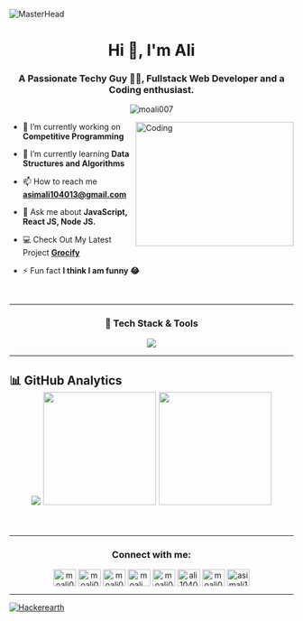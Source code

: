 ![MasterHead](https://mir-s3-cdn-cf.behance.net/project_modules/max_1200/79731568097599.5b50bca477735.jpg)

<h1 align="center">Hi 👋, I'm Ali</h1>

<h3 align="center">A Passionate Techy Guy 👨‍💻, Fullstack Web Developer and a Coding enthusiast.</h3>
<p align="center"> <img src="https://komarev.com/ghpvc/?username=moali007&label=Profile%20views&color=0e75b6&style=flat" alt="moali007" /> </p>
<img align="right" alt="Coding" width="280" height="220" src="https://cdn.dribbble.com/users/2514208/screenshots/9457622/media/30a1e1fa2d62e32d6b3e592518bfa6e5.gif">

- 🔭 I’m currently working on **Competitive Programming**

- 🌱 I’m currently learning **Data Structures and Algorithms**

- 📫 How to reach me **asimali104013@gmail.com**

- 💬 Ask me about **JavaScript, React JS, Node JS.**

- 💻 Check Out My Latest Project **<a href="https://grocify-wine.vercel.app/" target="blank">Grocify</a>**

- ⚡ Fun fact **I think I am funny 😂**

<br/>
<hr>

<h3 align="center">🧠 Tech Stack & Tools</h3>
<p align="center">
  <img src="https://skillicons.dev/icons?i=cpp,java,html,css,js,ts,react,nextjs,nodejs,tailwind,bootstrap,linux,bash,mysql,mongodb,redis,git,github,docker,firebase,vercel,figma,vscode&perline=10" />
</p>
<hr>

## 📊 GitHub Analytics <div align="center"> <img src="https://github-readme-streak-stats.herokuapp.com?user=moali007&theme=tokyonight&hide_border=true" /> <img src="https://github-readme-stats.vercel.app/api?username=moali007&show_icons=true&hide_border=true&theme=tokyonight" height="200"/> <img src="https://github-readme-stats.vercel.app/api/top-langs/?username=moali007&layout=compact&hide_border=true&theme=tokyonight&langs_count=10" height="200"/> </div>

<br/>
<hr>

<h3 align="center">Connect with me:</h3>

<div align="center">
    <a href="https://twitter.com/AliAl59362" target="blank"><img align="center" src="https://raw.githubusercontent.com/rahuldkjain/github-profile-readme-generator/master/src/images/icons/Social/twitter.svg" alt="moali007" height="30" width="40" /></a>
<a href="https://linkedin.com/in/mohammad-ali-6965402a7/" target="blank"><img align="center" src="https://raw.githubusercontent.com/rahuldkjain/github-profile-readme-generator/master/src/images/icons/Social/linked-in-alt.svg" alt="moali007" height="30" width="40" /></a>
<a href="https://fb.com/profile.php?id=100007107168194" target="blank"><img align="center" src="https://raw.githubusercontent.com/rahuldkjain/github-profile-readme-generator/master/src/images/icons/Social/facebook.svg" alt="moali007" height="30" width="40" /></a>
<a href="https://instagram.com/moali_._" target="blank"><img align="center" src="https://raw.githubusercontent.com/rahuldkjain/github-profile-readme-generator/master/src/images/icons/Social/instagram.svg" alt="moali_._" height="30" width="40" /></a>
<a href="https://www.leetcode.com/moali007" target="blank"><img align="center" src="https://raw.githubusercontent.com/rahuldkjain/github-profile-readme-generator/master/src/images/icons/Social/leet-code.svg" alt="moali007" height="30" width="40" /></a>
<a href="https://www.codechef.com/users/ali104013" target="blank"><img align="center" src="https://user-images.githubusercontent.com/60701544/115959051-e9d09280-a527-11eb-8db9-496b21d9581c.png" alt="ali104013" height="30" width="40" /></a>
<a href="https://codeforces.com/profile/moali007" target="blank"><img align="center" src="https://art.npanuhin.me/SVG/Codeforces/Codeforces.colored.svg" alt="moali007" height="30" width="40" /></a>
<a href="https://auth.geeksforgeeks.org/user/asimali104013" target="blank"><img align="center" src="https://raw.githubusercontent.com/rahuldkjain/github-profile-readme-generator/master/src/images/icons/Social/geeks-for-geeks.svg" alt="asimali104013" height="30" width="40" /></a>
</div>
<hr>

<a href="https://github.com/moali007/CodeNotes/main/github-user-contribution.svg" rel="nofollow"><img src="https://github.com/moali007/CodeNotes/main/github-user-contribution.svg" alt="Hackerearth" data-canonical-src="https://github.com/moali007/CodeNotes/main/github-user-contribution.svg" style="max-width:100%;"></a>
